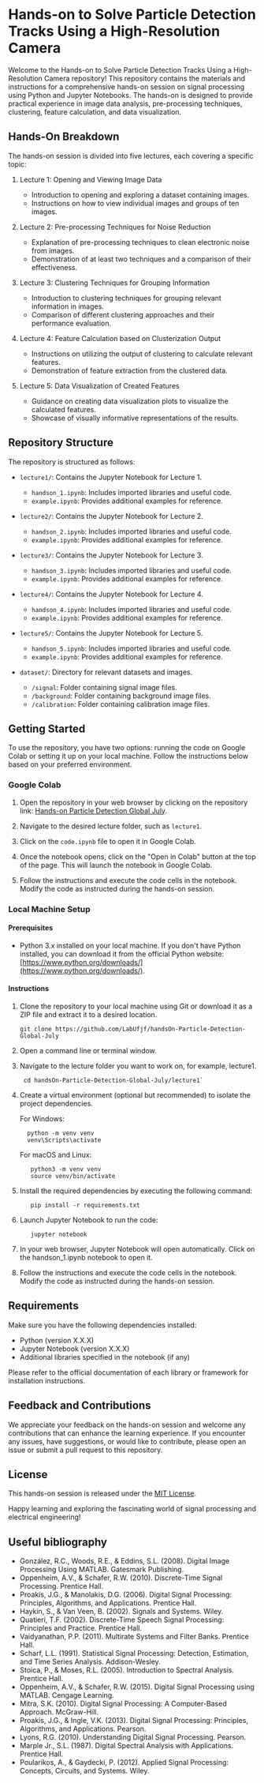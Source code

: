 # Hands-on to Solve Particle Detection Tracks Using a High-Resolution Camera

Welcome to the Hands-on to Solve Particle Detection Tracks Using a High-Resolution Camera repository! This repository contains the materials and instructions for a comprehensive hands-on session on signal processing using Python and Jupyter Notebooks. The hands-on is designed to provide practical experience in image data analysis, pre-processing techniques, clustering, feature calculation, and data visualization.

## Hands-On Breakdown

The hands-on session is divided into five lectures, each covering a specific topic:

1. Lecture 1: Opening and Viewing Image Data
   - Introduction to opening and exploring a dataset containing images.
   - Instructions on how to view individual images and groups of ten images.

2. Lecture 2: Pre-processing Techniques for Noise Reduction
   - Explanation of pre-processing techniques to clean electronic noise from images.
   - Demonstration of at least two techniques and a comparison of their effectiveness.

3. Lecture 3: Clustering Techniques for Grouping Information
   - Introduction to clustering techniques for grouping relevant information in images.
   - Comparison of different clustering approaches and their performance evaluation.

4. Lecture 4: Feature Calculation based on Clusterization Output
   - Instructions on utilizing the output of clustering to calculate relevant features.
   - Demonstration of feature extraction from the clustered data.

5. Lecture 5: Data Visualization of Created Features
   - Guidance on creating data visualization plots to visualize the calculated features.
   - Showcase of visually informative representations of the results.

## Repository Structure

The repository is structured as follows:

- `lecture1/`: Contains the Jupyter Notebook for Lecture 1.
  - `handson_1.ipynb`: Includes imported libraries and useful code.
  - `example.ipynb`: Provides additional examples for reference.

- `lecture2/`: Contains the Jupyter Notebook for Lecture 2.
  - `handson_2.ipynb`: Includes imported libraries and useful code.
  - `example.ipynb`: Provides additional examples for reference.

- `lecture3/`: Contains the Jupyter Notebook for Lecture 3.
  - `handson_3.ipynb`: Includes imported libraries and useful code.
  - `example.ipynb`: Provides additional examples for reference.

- `lecture4/`: Contains the Jupyter Notebook for Lecture 4.
  - `handson_4.ipynb`: Includes imported libraries and useful code.
  - `example.ipynb`: Provides additional examples for reference.

- `lecture5/`: Contains the Jupyter Notebook for Lecture 5.
  - `handson_5.ipynb`: Includes imported libraries and useful code.
  - `example.ipynb`: Provides additional examples for reference.

- `dataset/`: Directory for relevant datasets and images.
  - `/signal`: Folder containing signal image files.
  - `/background`: Folder containing background image files.
  - `/calibration`: Folder containing calibration image files.


## Getting Started

To use the repository, you have two options: running the code on Google Colab or setting it up on your local machine. Follow the instructions below based on your preferred environment.

### Google Colab

1. Open the repository in your web browser by clicking on the repository link: [Hands-on Particle Detection Global July](https://github.com/LabUfjf/handsOn-Particle-Detection-Global-July).

2. Navigate to the desired lecture folder, such as `lecture1`.

3. Click on the `code.ipynb` file to open it in Google Colab.

4. Once the notebook opens, click on the "Open in Colab" button at the top of the page. This will launch the notebook in Google Colab.

5. Follow the instructions and execute the code cells in the notebook. Modify the code as instructed during the hands-on session.

### Local Machine Setup

#### Prerequisites

- Python 3.x installed on your local machine. If you don't have Python installed, you can download it from the official Python website: [https://www.python.org/downloads/](https://www.python.org/downloads/).

#### Instructions

1. Clone the repository to your local machine using Git or download it as a ZIP file and extract it to a desired location.

   ```shell
   git clone https://github.com/LabUfjf/handsOn-Particle-Detection-Global-July

2. Open a command line or terminal window.

3. Navigate to the lecture folder you want to work on, for example, lecture1.
   
   ```shell
    cd handsOn-Particle-Detection-Global-July/lecture1`

4. Create a virtual environment (optional but recommended) to isolate the project dependencies.

   For Windows: 
      ```
        python -m venv venv
        venv\Scripts\activate
      ```

   For macOS and Linux:

      ```
         python3 -m venv venv
         source venv/bin/activate
      ```
5. Install the required dependencies by executing the following command:
   ```
      pip install -r requirements.txt
   ```
6. Launch Jupyter Notebook to run the code:
   ```
      jupyter notebook
   ```

8. In your web browser, Jupyter Notebook will open automatically. Click on the handson_1.ipynb notebook to open it.

9. Follow the instructions and execute the code cells in the notebook. Modify the code as instructed during the hands-on session.

## Requirements

Make sure you have the following dependencies installed:

- Python (version X.X.X)
- Jupyter Notebook (version X.X.X)
- Additional libraries specified in the notebook (if any)

Please refer to the official documentation of each library or framework for installation instructions.

## Feedback and Contributions

We appreciate your feedback on the hands-on session and welcome any contributions that can enhance the learning experience. If you encounter any issues, have suggestions, or would like to contribute, please open an issue or submit a pull request to this repository.

## License

This hands-on session is released under the [MIT License](LICENSE).

Happy learning and exploring the fascinating world of signal processing and electrical engineering!

## Useful bibliography

- González, R.C., Woods, R.E., & Eddins, S.L. (2008). Digital Image Processing Using MATLAB. Gatesmark Publishing.
- Oppenheim, A.V., & Schafer, R.W. (2010). Discrete-Time Signal Processing. Prentice Hall.
- Proakis, J.G., & Manolakis, D.G. (2006). Digital Signal Processing: Principles, Algorithms, and Applications. Prentice Hall.
- Haykin, S., & Van Veen, B. (2002). Signals and Systems. Wiley.
- Quatieri, T.F. (2002). Discrete-Time Speech Signal Processing: Principles and Practice. Prentice Hall.
- Vaidyanathan, P.P. (2011). Multirate Systems and Filter Banks. Prentice Hall.
- Scharf, L.L. (1991). Statistical Signal Processing: Detection, Estimation, and Time Series Analysis. Addison-Wesley.
- Stoica, P., & Moses, R.L. (2005). Introduction to Spectral Analysis. Prentice Hall.
- Oppenheim, A.V., & Schafer, R.W. (2015). Digital Signal Processing using MATLAB. Cengage Learning.
- Mitra, S.K. (2010). Digital Signal Processing: A Computer-Based Approach. McGraw-Hill.
- Proakis, J.G., & Ingle, V.K. (2013). Digital Signal Processing: Principles, Algorithms, and Applications. Pearson.
- Lyons, R.G. (2010). Understanding Digital Signal Processing. Pearson.
- Marple Jr., S.L. (1987). Digital Spectral Analysis with Applications. Prentice Hall.
- Poularikos, A., & Gaydecki, P. (2012). Applied Signal Processing: Concepts, Circuits, and Systems. Wiley.

